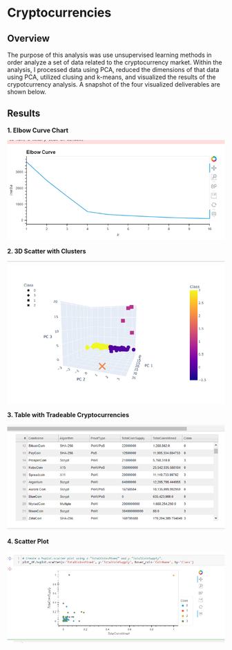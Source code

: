 # Cryptocurrencies

## **Overview**
The purpose of this analysis was use unsupervised learning methods in order analyze a set of data related to the cryptocurrency market. Within the analysis, I processed data using PCA, reduced the dimensions of that data using PCA, utilized clusing and k-means, and visualized the results of the crypotcurrency analysis. A snapshot of the four visualized deliverables are shown below. 

## **Results**
**1. Elbow Curve Chart**

!["Elbow Curve"](https://github.com/mhenson1989/Cryptocurrencies/blob/main/Images/ElbowCurve.PNG)

**2. 3D Scatter with Clusters** 

!["3D"](https://github.com/mhenson1989/Cryptocurrencies/blob/main/Images/3DScatter.PNG)

**3. Table with Tradeable Cryptocurrencies** 

!["Table"](https://github.com/mhenson1989/Cryptocurrencies/blob/main/Images/CryptoTable.PNG)

**4. Scatter Plot**  

!["Scatter"](https://github.com/mhenson1989/Cryptocurrencies/blob/main/Images/ScatterPlot.PNG)
